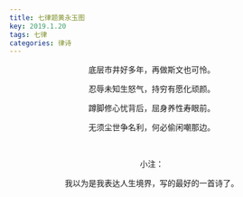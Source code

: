 ```yaml
---
title: 七律题黄永玉图
key: 2019.1.20
tags: 七律
categories: 律诗
---
```


<p align="center">底层市井好多年，再做斯文也可怜。
</p>
<p align="center">忍辱未知生怒气，持穷有愿化顽颜。
</p>
<p align="center">蹲脚修心忧背后，屈身养性寿眼前。
</p>
<p align="center">无须尘世争名利，何必偷闲嘲那边。
</p>
<p align="center"></br>
</p>
<p align="center">小注：
</p>
<p align="center">我以为是我表达人生境界，写的最好的一首诗了。
</p>
<p align="center"></br>
</p>
